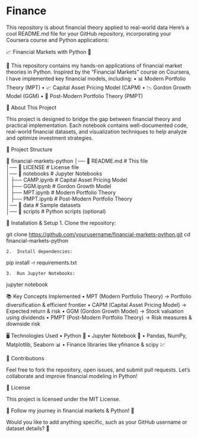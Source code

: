 # Finance
This repository is about financial theory applied to real-world data
Here’s a cool README.md file for your GitHub repository, incorporating your Coursera course and Python applications:

📈 Financial Markets with Python 🐍

🚀 This repository contains my hands-on applications of financial market theories in Python. Inspired by the “Financial Markets” course on Coursera, I have implemented key financial models, including:
	•	📊 Modern Portfolio Theory (MPT)
	•	📈 Capital Asset Pricing Model (CAPM)
	•	📉 Gordon Growth Model (GGM)
	•	📌 Post-Modern Portfolio Theory (PMPT)

🏦 About This Project

This project is designed to bridge the gap between financial theory and practical implementation. Each notebook contains well-documented code, real-world financial datasets, and visualization techniques to help analyze and optimize investment strategies.

📂 Project Structure

📂 financial-markets-python
│── 📄 README.md              # This file  
│── 📜 LICENSE                # License file  
│── 📂 notebooks              # Jupyter Notebooks  
│   ├── CAMP.ipynb            # Capital Asset Pricing Model  
│   ├── GGM.ipynb             # Gordon Growth Model  
│   ├── MPT.ipynb             # Modern Portfolio Theory  
│   ├── PMPT.ipynb            # Post-Modern Portfolio Theory  
│── 📂 data                   # Sample datasets  
│── 📂 scripts                # Python scripts (optional)  

🔧 Installation & Setup
	1.	Clone the repository:

git clone https://github.com/yourusername/financial-markets-python.git
cd financial-markets-python


	2.	Install dependencies:

pip install -r requirements.txt


	3.	Run Jupyter Notebooks:

jupyter notebook



📚 Key Concepts Implemented
	•	MPT (Modern Portfolio Theory) → Portfolio diversification & efficient frontier
	•	CAPM (Capital Asset Pricing Model) → Expected return & risk
	•	GGM (Gordon Growth Model) → Stock valuation using dividends
	•	PMPT (Post-Modern Portfolio Theory) → Risk measures & downside risk

🖥️ Technologies Used
	•	Python 🐍
	•	Jupyter Notebook 📒
	•	Pandas, NumPy, Matplotlib, Seaborn 📊
	•	Finance libraries like yfinance & scipy 💹

🤝 Contributions

Feel free to fork the repository, open issues, and submit pull requests. Let’s collaborate and improve financial modeling in Python!

📝 License

This project is licensed under the MIT License.

📢 Follow my journey in financial markets & Python! 🚀

Would you like to add anything specific, such as your GitHub username or dataset details? 🚀
